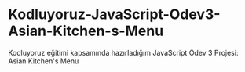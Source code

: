 # Kodluyoruz-JavaScript-Odev3-Asian-Kitchen-s-Menu
Kodluyoruz eğitimi kapsamında hazırladığım JavaScript Ödev 3 Projesi: Asian Kitchen's Menu
